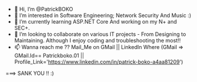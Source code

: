 - 👋 Hi, I’m @PatrickBOKO
- 👀 I’m interested in Software Engineering; Network Security And Music :)
- 🌱 I’m currently learning ASP.NET Core And working on my  N+ and SEC+.
- 💞️ I’m looking to collaborate on various IT projects - From Designing to Maintaining. Although I enjoy coding and troubleshooting the most!!
- 📫 Wanna reach me ?? Mail_Me on GMail || LinkedIn Where (GMail => GMail.Id== Patrickboko.01 || Profile_Link='https://www.linkedin.com/in/patrick-boko-a4aa81209') 

===> SANK YOU !! :)




<!---
PatrickBOKO/PatrickBOKO is a ✨ special ✨ repository because its `README.md` (this file) appears on your GitHub profile.
You can click the Preview link to take a look at your changes.
--->
